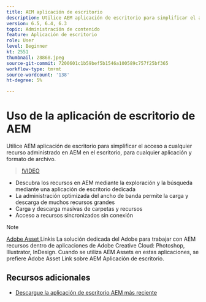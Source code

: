 ```yaml
---
title: AEM aplicación de escritorio
description: Utilice AEM aplicación de escritorio para simplificar el acceso a cualquier recurso administrado en AEM en el escritorio, para cualquier aplicación y formato de archivo.
version: 6.5, 6.4, 6.3
topic: Administración de contenido
feature: Aplicación de escritorio
role: User
level: Beginner
kt: 2551
thumbnail: 28868.jpeg
source-git-commit: 7200601c1b59bef5b1546a100589c757f25bf365
workflow-type: tm+mt
source-wordcount: '138'
ht-degree: 5%

---
```



# Uso de la aplicación de escritorio de AEM

Utilice AEM aplicación de escritorio para simplificar el acceso a cualquier recurso administrado en AEM en el escritorio, para cualquier aplicación y formato de archivo.

>[!VIDEO](https://video.tv.adobe.com/v/28868/?quality=12&learn=on)

+ Descubra los recursos en AEM mediante la exploración y la búsqueda mediante una aplicación de escritorio dedicada
+ La administración optimizada del ancho de banda permite la carga y descarga de muchos recursos grandes
+ Carga y descarga masivas de carpetas y recursos
+ Acceso a recursos sincronizados sin conexión

>[!NOTE]
>
> [Adobe Asset ](./adobe-asset-link.md) Linkis La solución dedicada del Adobe para trabajar con AEM recursos dentro de aplicaciones de Adobe Creative Cloud: Photoshop, Illustrator, InDesign. Cuando se utiliza AEM Assets en estas aplicaciones, se prefiere Adobe Asset Link sobre AEM Aplicación de escritorio.

## Recursos adicionales

+ [Descargue la aplicación de escritorio AEM más reciente](https://experienceleague.adobe.com/docs/experience-manager-desktop-app/using/release-notes.html)
